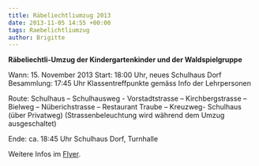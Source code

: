 ```yaml
---
title: Räbeliechtliumzug 2013
date: 2013-11-05 14:55 +00:00
tags: Raebelichtliumzug
author: Brigitte
---
```

**Räbeliechtli-Umzug der Kindergartenkinder und der Waldspielgruppe**

Wann:		15. November 2013 
Start:		18:00 Uhr, neues Schulhaus Dorf
Besammlung:	17:45 Uhr Klassentreffpunkte gemäss Info der Lehrpersonen

Route:	Schulhaus – Schulhausweg - Vorstadtstrasse – Kirchbergstrasse – Bielweg – Nüberichstrasse – Restaurant Traube – Kreuzweg- Schulhaus (über Privatweg)
(Strassenbeleuchtung wird während dem Umzug ausgeschaltet)

Ende:			ca. 18:45 Uhr Schulhaus Dorf, Turnhalle

Weitere Infos im [Flyer](/download/news/Raebelichtliumzug2013.pdf).

